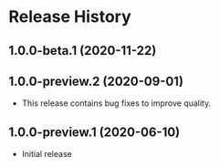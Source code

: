# Release History

## 1.0.0-beta.1 (2020-11-22)


## 1.0.0-preview.2 (2020-09-01)
- This release contains bug fixes to improve quality.

## 1.0.0-preview.1 (2020-06-10)
- Initial release
